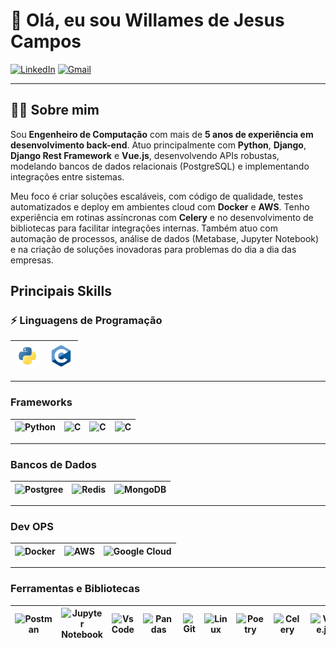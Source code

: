# 👋 Olá, eu sou Willames de Jesus Campos

[![LinkedIn](https://img.shields.io/badge/LinkedIn-blue?logo=linkedin&style=flat-square)](https://www.linkedin.com/in/willamescampos/)
[![Gmail](https://img.shields.io/badge/gmail-red?logo=gmail&style=flat-square)](mailto:willwjccampos@gmail.com)

---

## 🧑‍💻 Sobre mim

Sou **Engenheiro de Computação** com mais de **5 anos de experiência em desenvolvimento back-end**. Atuo principalmente com **Python**, **Django**, **Django Rest Framework** e **Vue.js**, desenvolvendo APIs robustas, modelando bancos de dados relacionais (PostgreSQL) e implementando integrações entre sistemas.

Meu foco é criar soluções escaláveis, com código de qualidade, testes automatizados e deploy em ambientes cloud com **Docker** e **AWS**. Tenho experiência em rotinas assíncronas com **Celery** e no desenvolvimento de bibliotecas para facilitar integrações internas. Também atuo com automação de processos, análise de dados (Metabase, Jupyter Notebook) e na criação de soluções inovadoras para problemas do dia a dia das empresas.

## Principais Skills

### ⚡ Linguagens de Programação

<img title="Python" alt="Python" width="40px" src="https://raw.githubusercontent.com/github/explore/master/topics/python/python.png" />|<img title="C" alt="C" width="40px" src="https://raw.githubusercontent.com/github/explore/master/topics/c/c.png">
|--|--|

---

### Frameworks
          
<img title="Django" alt="Python" width="40px" src="https://cdn.jsdelivr.net/gh/devicons/devicon@latest/icons/django/django-plain.svg"/>|<img title="Django Rest Framework" alt="C" width="40px" src="https://cdn.jsdelivr.net/gh/devicons/devicon@latest/icons/djangorest/djangorest-original-wordmark.svg">|<img title="Flask" alt="C" width="40px" src="https://cdn.jsdelivr.net/gh/devicons/devicon@latest/icons/flask/flask-original.svg">|<img title="Fast API" alt="C" width="40px" src="https://cdn.jsdelivr.net/gh/devicons/devicon@latest/icons/fastapi/fastapi-original-wordmark.svg">
|--|--|--|--|

---
### Bancos de Dados
<img title="Postgree" alt="Postgree" width="40px" src="https://cdn.jsdelivr.net/gh/devicons/devicon@latest/icons/postgresql/postgresql-original-wordmark.svg"/>|<img title="Redis" alt="Redis" width="40px" src="https://cdn.jsdelivr.net/gh/devicons/devicon@latest/icons/redis/redis-original-wordmark.svg">|<img title="MongoDB" alt="MongoDB" width="40px" src="https://cdn.jsdelivr.net/gh/devicons/devicon@latest/icons/mongodb/mongodb-original-wordmark.svg">
|--|--|--|
---

### Dev OPS
<img title="Docker" alt="Docker" width="40px" src="https://cdn.jsdelivr.net/gh/devicons/devicon@latest/icons/docker/docker-original-wordmark.svg"/>|<img title="AWS" alt="AWS" width="40px" src="https://cdn.jsdelivr.net/gh/devicons/devicon@latest/icons/amazonwebservices/amazonwebservices-original-wordmark.svg">|<img title="Google Cloud" alt="Google Cloud" width="40px" src="https://cdn.jsdelivr.net/gh/devicons/devicon@latest/icons/googlecloud/googlecloud-original-wordmark.svg">
|--|--|--|
---

### Ferramentas e Bibliotecas
<img title="Postman" alt="Postman" width="40px" src="https://cdn.jsdelivr.net/gh/devicons/devicon@latest/icons/postman/postman-plain-wordmark.svg"/>|<img title="Jupyter Notebook" alt="Jupyter Notebook" width="40px" src="https://cdn.jsdelivr.net/gh/devicons/devicon@latest/icons/jupyter/jupyter-original-wordmark.svg">|<img title="VS Code" alt="Vs Code" width="40px" src="https://cdn.jsdelivr.net/gh/devicons/devicon@latest/icons/vscode/vscode-original-wordmark.svg">|<img title="Pandas" alt="Pandas" width="40px" src="https://cdn.jsdelivr.net/gh/devicons/devicon@latest/icons/pandas/pandas-original-wordmark.svg">|<img title="Git" alt="Git" width="40px" src="https://cdn.jsdelivr.net/gh/devicons/devicon@latest/icons/git/git-plain-wordmark.svg">|<img title="Linux" alt="Linux" width="40px" src="https://cdn.jsdelivr.net/gh/devicons/devicon@latest/icons/linux/linux-original.svg">|<img title="Poetry" alt="Poetry" width="40px" src="https://cdn.jsdelivr.net/gh/devicons/devicon@latest/icons/poetry/poetry-original.svg">|<img title="Celery" alt="Celery" width="40px" src="https://miro.medium.com/v2/resize:fit:600/format:webp/1*KGc-JPw3KVwqQ77fCMCT6Q.png">|<img title="Vue.js" alt="Vue.js" width="40px" src="https://cdn.jsdelivr.net/gh/devicons/devicon@latest/icons/vuejs/vuejs-original-wordmark.svg">
|--|--|--|--|--|--|--|--|--|

